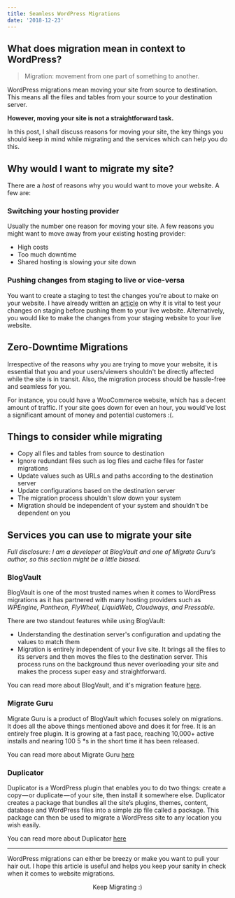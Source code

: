 ```yaml
---
title: Seamless WordPress Migrations
date: '2018-12-23'
---
```


## What does migration mean in context to WordPress?

> Migration: movement from one part of something to another.

WordPress migrations mean moving your site from source to destination. This means all the files and tables from your source to your destination server.

**However, moving your site is not a straightforward task.**

In this post, I shall discuss reasons for moving your site, the key things you should keep in mind while migrating and the services which can help you do this. 

## Why would I want to migrate my site?
There are a *host* of reasons why you would want to move your website.
A few are:

### Switching your hosting provider

Usually the number one reason for moving your site.
A few reasons you might want to move away from your existing hosting provider:

* High costs
* Too much downtime
* Shared hosting is slowing your site down

### Pushing changes from staging to live or vice-versa

You want to create a staging to test the changes you're about to make on your website.
I have already written an [article](https://noicewordpress.wordpress.com/importance-of-wordpress-staging-sites/)
on why it is vital to test your changes on staging before pushing them to your live website. 
Alternatively, you would like to make the changes from your staging website to your live website.

## Zero-Downtime Migrations

Irrespective of the reasons why you are trying to move your website, it is essential that you and your users/viewers shouldn't be directly affected while the site is in transit. Also, the migration process should be hassle-free and seamless for you. 

For instance, you could have a WooCommerce website, which has a decent amount of traffic. If your site goes down for even an hour, you would've lost a significant amount of money and potential customers :(.

## Things to consider while migrating

* Copy all files and tables from source to destination
* Ignore redundant files such as log files and cache files for faster migrations
* Update values such as URLs and paths according to the destination server
* Update configurations based on the destination server
* The migration process shouldn't slow down your system
* Migration should be independent of your system and shouldn't be dependent on you

## Services you can use to migrate your site
*Full disclosure: I am a developer at BlogVault and one of Migrate Guru's author, so this section might be a little biased.*

### BlogVault

BlogVault is one of the most trusted names when it comes to WordPress migrations as it has partnered with many hosting providers such as *WPEngine, Pantheon, FlyWheel, LiquidWeb, Cloudways, and Pressable*. 

There are two standout features while using BlogVault:
* Understanding the destination server's configuration and updating the values to match them
* Migration is entirely independent of your live site. It brings all the files to its servers and then moves the files to the destination server. This process runs on the background thus never overloading your site and makes the process super easy and straightforward.

You can read more about BlogVault, and it's migration feature [here](https://blogvault.net/wordpress-migration/).

### Migrate Guru

Migrate Guru is a product of BlogVault which focuses solely on migrations. It does all the above things mentioned above and does it for free.
It is an entirely free plugin. It is growing at a fast pace, reaching 10,000+ active installs and nearing 100 5 \*s in the short time it has been released.

You can read more about Migrate Guru [here](https://wordpress.org/plugins/migrate-guru/)

### Duplicator

Duplicator is a WordPress plugin that enables you to do two things: create a copy — or duplicate — of your site, then install it somewhere else.
Duplicator creates a package that bundles all the site’s plugins, themes, content, database and WordPress files into a simple zip file called a package. This package can then be used to migrate a WordPress site to any location you wish easily.


You can read more about Duplicator [here](https://wordpress.org/plugins/duplicator/)

---

WordPress migrations can either be breezy or make you want to pull your hair out. I hope this article is useful and helps you keep your sanity in check when it comes to website migrations.

<p align="center">Keep Migrating :)</p>
